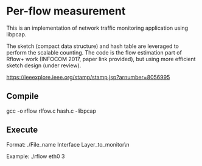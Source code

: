 # Per-flow measurement
This is an implementation of network traffic monitoring application using libpcap. 

The sketch (compact data structure) and hash table are leveraged to perform the scalable counting.
The code is the flow estimation part of Rflow+ work (INFOCOM 2017, paper link provided), but using more efficient sketch design (under review). 

https://ieeexplore.ieee.org/stamp/stamp.jsp?arnumber=8056995

<h2> Compile</h2>

gcc -o rflow rlfow.c hash.c -libpcap


<h2>Execute</h2>
Format: ./File_name Interface Layer_to_monitor\n

Example: ./rflow eth0 3
